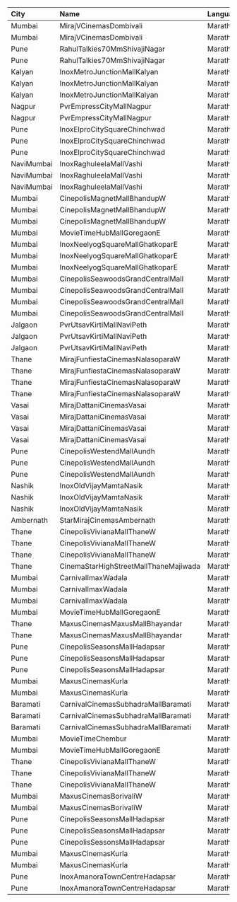 | City       | Name                                  | Language |  Time | Type            | Price | Capacity | Booked |
| :--------- | :------------------------------------ | :------- | ----: | :-------------- | ----: | -------: | -----: |
| Mumbai     | MirajVCinemasDombivali                | Marathi  | 10:30 | Silver          |   90₹ |       13 |      0 |
| Mumbai     | MirajVCinemasDombivali                | Marathi  | 10:30 | Gold            |   90₹ |       58 |      0 |
| Pune       | RahulTalkies70MmShivajiNagar          | Marathi  | 10:30 | GoldClass       |   60₹ |      245 |      0 |
| Pune       | RahulTalkies70MmShivajiNagar          | Marathi  | 10:30 | SilverClass     |   60₹ |      120 |      0 |
| Kalyan     | InoxMetroJunctionMallKalyan           | Marathi  | 10:30 | Execuitve       |   90₹ |       19 |      0 |
| Kalyan     | InoxMetroJunctionMallKalyan           | Marathi  | 10:30 | Premier         |   90₹ |       86 |      0 |
| Kalyan     | InoxMetroJunctionMallKalyan           | Marathi  | 10:30 | Silver          |   90₹ |       39 |      0 |
| Nagpur     | PvrEmpressCityMallNagpur              | Marathi  | 11:15 | Classic         |  100₹ |       28 |      0 |
| Nagpur     | PvrEmpressCityMallNagpur              | Marathi  | 11:15 | Prime           |  130₹ |       83 |      0 |
| Pune       | InoxElproCitySquareChinchwad          | Marathi  | 11:30 | Club            |  130₹ |       41 |      0 |
| Pune       | InoxElproCitySquareChinchwad          | Marathi  | 11:30 | Executive       |  130₹ |       17 |      0 |
| Pune       | InoxElproCitySquareChinchwad          | Marathi  | 11:30 | Royale          |  150₹ |       28 |      0 |
| NaviMumbai | InoxRaghuleelaMallVashi               | Marathi  | 11:30 | Executive       |   80₹ |       11 |      0 |
| NaviMumbai | InoxRaghuleelaMallVashi               | Marathi  | 11:30 | Premier         |   80₹ |       41 |      0 |
| NaviMumbai | InoxRaghuleelaMallVashi               | Marathi  | 11:30 | Silver          |   80₹ |        7 |      0 |
| Mumbai     | CinepolisMagnetMallBhandupW           | Marathi  | 11:35 | Vip             |  150₹ |       13 |      0 |
| Mumbai     | CinepolisMagnetMallBhandupW           | Marathi  | 11:35 | Executive       |  100₹ |       41 |      0 |
| Mumbai     | CinepolisMagnetMallBhandupW           | Marathi  | 11:35 | Normal          |  100₹ |       18 |      0 |
| Mumbai     | MovieTimeHubMallGoregaonE             | Marathi  | 12:00 | Mhraja          |  100₹ |       22 |      2 |
| Mumbai     | InoxNeelyogSquareMallGhatkoparE       | Marathi  | 12:05 | Executive       |  112₹ |       19 |      0 |
| Mumbai     | InoxNeelyogSquareMallGhatkoparE       | Marathi  | 12:05 | Premier         |  112₹ |       75 |      0 |
| Mumbai     | InoxNeelyogSquareMallGhatkoparE       | Marathi  | 12:05 | Silver          |  112₹ |       27 |      0 |
| Mumbai     | CinepolisSeawoodsGrandCentralMall     | Marathi  | 12:15 | Normal          |  150₹ |       24 |      0 |
| Mumbai     | CinepolisSeawoodsGrandCentralMall     | Marathi  | 12:15 | Executive       |  150₹ |       47 |      0 |
| Mumbai     | CinepolisSeawoodsGrandCentralMall     | Marathi  | 12:15 | Premium         |  150₹ |       40 |     13 |
| Mumbai     | CinepolisSeawoodsGrandCentralMall     | Marathi  | 12:15 | Vip             |  250₹ |        7 |      0 |
| Jalgaon    | PvrUtsavKirtiMallNaviPeth             | Marathi  | 12:15 | Mmclassic       |   90₹ |       51 |     25 |
| Jalgaon    | PvrUtsavKirtiMallNaviPeth             | Marathi  | 12:15 | MmclassicPlus   |   90₹ |      120 |     60 |
| Jalgaon    | PvrUtsavKirtiMallNaviPeth             | Marathi  | 12:15 | Mmprime         |   90₹ |       55 |     28 |
| Thane      | MirajFunfiestaCinemasNalasoparaW      | Marathi  | 12:45 | Silver          |  120₹ |       27 |      0 |
| Thane      | MirajFunfiestaCinemasNalasoparaW      | Marathi  | 12:45 | Gold            |  120₹ |       40 |      0 |
| Thane      | MirajFunfiestaCinemasNalasoparaW      | Marathi  | 12:45 | Platinum        |  120₹ |       40 |      0 |
| Thane      | MirajFunfiestaCinemasNalasoparaW      | Marathi  | 12:45 | Vip             |  150₹ |       11 |     11 |
| Vasai      | MirajDattaniCinemasVasai              | Marathi  | 12:45 | Silver          |  100₹ |       95 |      0 |
| Vasai      | MirajDattaniCinemasVasai              | Marathi  | 12:45 | Bronze          |  100₹ |       16 |      0 |
| Vasai      | MirajDattaniCinemasVasai              | Marathi  | 12:45 | Gold            |  100₹ |        8 |      0 |
| Vasai      | MirajDattaniCinemasVasai              | Marathi  | 12:45 | Platinum        |  200₹ |        6 |      0 |
| Pune       | CinepolisWestendMallAundh             | Marathi  | 13:00 | Executive       |  150₹ |       38 |      2 |
| Pune       | CinepolisWestendMallAundh             | Marathi  | 13:00 | Premium         |  150₹ |       25 |      6 |
| Pune       | CinepolisWestendMallAundh             | Marathi  | 13:00 | Normal          |  150₹ |       11 |      0 |
| Nashik     | InoxOldVijayMamtaNasik                | Marathi  | 13:30 | Executive       |   90₹ |       13 |      0 |
| Nashik     | InoxOldVijayMamtaNasik                | Marathi  | 13:30 | Platinum        |  112₹ |       37 |      0 |
| Nashik     | InoxOldVijayMamtaNasik                | Marathi  | 13:30 | Silver          |  112₹ |       93 |      0 |
| Ambernath  | StarMirajCinemasAmbernath             | Marathi  | 14:00 | Platinum        |  110₹ |       35 |      7 |
| Thane      | CinepolisVivianaMallThaneW            | Marathi  | 15:05 | Normal          |  170₹ |       25 |     13 |
| Thane      | CinepolisVivianaMallThaneW            | Marathi  | 15:05 | Executive       |  170₹ |       97 |     49 |
| Thane      | CinepolisVivianaMallThaneW            | Marathi  | 15:05 | Premium         |  170₹ |       43 |     30 |
| Thane      | CinemaStarHighStreetMallThaneMajiwada | Marathi  | 15:05 | Normal          |  130₹ |      110 |     13 |
| Mumbai     | CarnivalImaxWadala                    | Marathi  | 15:45 | GoldOffline     |   90₹ |       81 |     41 |
| Mumbai     | CarnivalImaxWadala                    | Marathi  | 15:45 | PlatinumOffline |   90₹ |      223 |    112 |
| Mumbai     | CarnivalImaxWadala                    | Marathi  | 15:45 | PremiumOffline  |  110₹ |       52 |     29 |
| Mumbai     | MovieTimeHubMallGoregaonE             | Marathi  | 16:40 | Gold            |  120₹ |       98 |     15 |
| Thane      | MaxusCinemasMaxusMallBhayandar        | Marathi  | 17:00 | CoupleRecl      |  199₹ |      100 |      0 |
| Thane      | MaxusCinemasMaxusMallBhayandar        | Marathi  | 17:00 | Recliners       |  199₹ |      100 |      0 |
| Pune       | CinepolisSeasonsMallHadapsar          | Marathi  | 17:50 | Normal          |  110₹ |       11 |      0 |
| Pune       | CinepolisSeasonsMallHadapsar          | Marathi  | 17:50 | Executive       |  110₹ |       34 |      7 |
| Pune       | CinepolisSeasonsMallHadapsar          | Marathi  | 17:50 | Premium         |  110₹ |       20 |     11 |
| Mumbai     | MaxusCinemasKurla                     | Marathi  | 18:00 | Sofa            |  180₹ |      100 |      0 |
| Mumbai     | MaxusCinemasKurla                     | Marathi  | 18:00 | Premium         |  150₹ |      100 |      0 |
| Baramati   | CarnivalCinemasSubhadraMallBaramati   | Marathi  | 19:00 | Silver          |  150₹ |       42 |     21 |
| Baramati   | CarnivalCinemasSubhadraMallBaramati   | Marathi  | 19:00 | Gold            |  150₹ |      128 |     64 |
| Baramati   | CarnivalCinemasSubhadraMallBaramati   | Marathi  | 19:00 | Sofa            |  180₹ |       17 |      9 |
| Mumbai     | MovieTimeChembur                      | Marathi  | 19:30 | Silver          |  150₹ |       46 |     21 |
| Mumbai     | MovieTimeHubMallGoregaonE             | Marathi  | 19:30 | Gold            |  120₹ |       98 |     12 |
| Thane      | CinepolisVivianaMallThaneW            | Marathi  | 19:40 | Normal          |  170₹ |       25 |     13 |
| Thane      | CinepolisVivianaMallThaneW            | Marathi  | 19:40 | Executive       |  170₹ |       97 |     54 |
| Thane      | CinepolisVivianaMallThaneW            | Marathi  | 19:40 | Premium         |  170₹ |       43 |     21 |
| Mumbai     | MaxusCinemasBorivaliW                 | Marathi  | 20:00 | Couple          |  199₹ |      100 |      0 |
| Mumbai     | MaxusCinemasBorivaliW                 | Marathi  | 20:00 | Recliner        |  199₹ |      100 |      0 |
| Pune       | CinepolisSeasonsMallHadapsar          | Marathi  | 20:20 | Normal          |  110₹ |       11 |      0 |
| Pune       | CinepolisSeasonsMallHadapsar          | Marathi  | 20:20 | Executive       |  110₹ |       34 |      0 |
| Pune       | CinepolisSeasonsMallHadapsar          | Marathi  | 20:20 | Premium         |  110₹ |       20 |     10 |
| Mumbai     | MaxusCinemasKurla                     | Marathi  | 21:00 | Sofa            |  180₹ |      100 |      0 |
| Mumbai     | MaxusCinemasKurla                     | Marathi  | 21:00 | Premium         |  150₹ |      100 |      0 |
| Pune       | InoxAmanoraTownCentreHadapsar         | Marathi  | 21:05 | Club            |  112₹ |       54 |      0 |
| Pune       | InoxAmanoraTownCentreHadapsar         | Marathi  | 21:05 | Executive       |  112₹ |       10 |      0 |